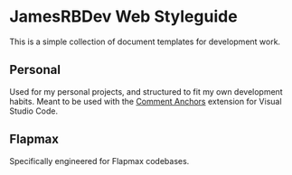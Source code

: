 # JamesRBDev Web Styleguide

This is a simple collection of document templates for development work.

## Personal

Used for my personal projects, and structured to fit my own development habits. Meant to be used with the [Comment Anchors](https://marketplace.visualstudio.com/items?itemName=ExodiusStudios.comment-anchors) extension for Visual Studio Code.

## Flapmax

Specifically engineered for Flapmax codebases.